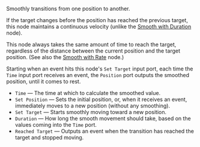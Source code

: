 Smoothly transitions from one position to another. 

If the target changes before the position has reached the previous target, this node maintains a continuous velocity (unlike the [Smooth with Duration](vuo-node://vuo.motion.smooth.duration) node).

This node always takes the same amount of time to reach the target, regardless of the distance between the current position and the target position.  (See also the [Smooth with Rate](vuo-node://vuo.motion.smooth.rate) node.)

Starting when an event hits this node's `Set Target` input port, each time the `Time` input port receives an event, the `Position` port outputs the smoothed position, until it comes to rest.

   - `Time` — The time at which to calculate the smoothed value.
   - `Set Position` — Sets the initial position, or, when it receives an event, immediately moves to a new position (without any smoothing).
   - `Set Target` — Starts smoothly moving toward a new position.
   - `Duration` — How long the smooth movement should take, based on the values coming into the `Time` port.
   - `Reached Target` — Outputs an event when the transition has reached the target and stopped moving.
